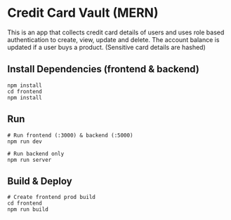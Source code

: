 # Credit Card Vault (MERN)

This is an app that collects credit card details of users and uses role based authentication to create, view, update and delete. The account balance is updated if a user buys a product.
(Sensitive card details are hashed)


## Install Dependencies (frontend & backend)

```
npm install
cd frontend
npm install
```

## Run

```
# Run frontend (:3000) & backend (:5000)
npm run dev

# Run backend only
npm run server
```

## Build & Deploy

```
# Create frontend prod build
cd frontend
npm run build
```
